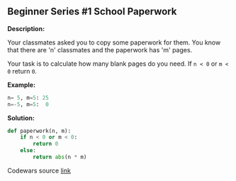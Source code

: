 ## Beginner Series #1 School Paperwork

**Description:**

Your classmates asked you to copy some paperwork for them. You know that there are 'n' classmates and the paperwork has 'm' pages.

Your task is to calculate how many blank pages do you need. If `n < 0` or `m < 0` return `0`.

**Example:**

```python
n= 5, m=5: 25
n=-5, m=5:  0
```
**Solution:**

```python
def paperwork(n, m):
    if n < 0 or m < 0:
        return 0
    else:
        return abs(n * m)

```

Codewars source [link](https://www.codewars.com/kata/55f9b48403f6b87a7c0000bd/train/python)